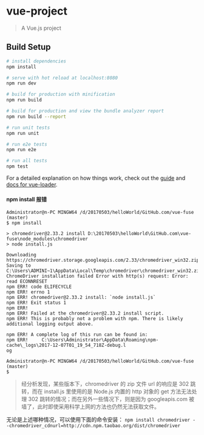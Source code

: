 # vue-project

> A Vue.js project

## Build Setup

``` bash
# install dependencies
npm install

# serve with hot reload at localhost:8080
npm run dev

# build for production with minification
npm run build

# build for production and view the bundle analyzer report
npm run build --report

# run unit tests
npm run unit

# run e2e tests
npm run e2e

# run all tests
npm test
```

For a detailed explanation on how things work, check out the [guide](http://vuejs-templates.github.io/webpack/) and [docs for vue-loader](http://vuejs.github.io/vue-loader).




#### npm install 报错 

```
Administrator@n-PC MINGW64 /d/20170503/helloWorld/GitHub.com/vue-fuse (master)
$ npm install

> chromedriver@2.33.2 install D:\20170503\helloWorld\GitHub.com\vue-fuse\node_modules\chromedriver
> node install.js

Downloading https://chromedriver.storage.googleapis.com/2.33/chromedriver_win32.zip
Saving to C:\Users\ADMINI~1\AppData\Local\Temp\chromedriver\chromedriver_win32.zip
ChromeDriver installation failed Error with http(s) request: Error: read ECONNRESET
npm ERR! code ELIFECYCLE
npm ERR! errno 1
npm ERR! chromedriver@2.33.2 install: `node install.js`
npm ERR! Exit status 1
npm ERR!
npm ERR! Failed at the chromedriver@2.33.2 install script.
npm ERR! This is probably not a problem with npm. There is likely additional logging output above.

npm ERR! A complete log of this run can be found in:
npm ERR!     C:\Users\Administrator\AppData\Roaming\npm-cache\_logs\2017-12-07T01_19_54_718Z-debug.l
og

Administrator@n-PC MINGW64 /d/20170503/helloWorld/GitHub.com/vue-fuse (master)
$
```

> 经分析发现，某些版本下，chromedriver 的 zip 文件 url 的响应是 302 跳转，而在 install.js 里使用的是 Node.js 内置的 http 对象的 get 方法无法处理 302 跳转的情况；而在另外一些情况下，则是因为 googleapis.com 被墙了，此时即使采用科学上网的方法也仍然无法获取文件。

无论是上述哪种情况，可以使用下面的命令安装：
`npm install chromedriver --chromedriver_cdnurl=http://cdn.npm.taobao.org/dist/chromedriver`

